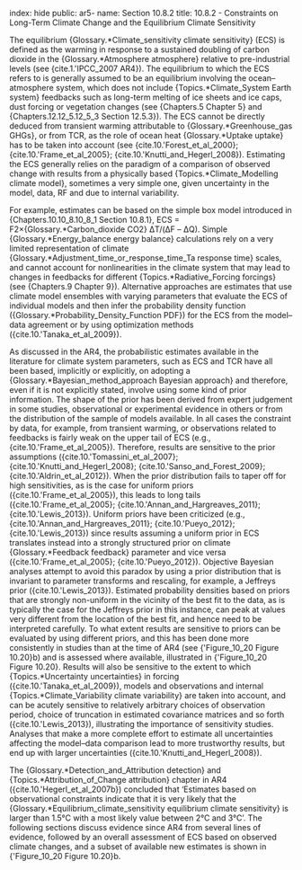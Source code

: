 index: hide
public: ar5-
name: Section 10.8.2
title: 10.8.2 - Constraints on Long-Term Climate Change and the Equilibrium Climate Sensitivity

The equilibrium {Glossary.*Climate_sensitivity climate sensitivity} (ECS) is defined as the warming in response to a sustained doubling of carbon dioxide in the {Glossary.*Atmosphere atmosphere} relative to pre-industrial levels (see {cite.1.'IPCC_2007 AR4}). The equilibrium to which the ECS refers to is generally assumed to be an equilibrium involving the ocean–atmosphere system, which does not include {Topics.*Climate_System Earth system} feedbacks such as long-term melting of ice sheets and ice caps, dust forcing or vegetation changes (see {Chapters.5 Chapter 5} and {Chapters.12.12_5.12_5_3 Section 12.5.3}). The ECS cannot be directly deduced from transient warming attributable to {Glossary.*Greenhouse_gas GHGs}, or from TCR, as the role of ocean heat {Glossary.*Uptake uptake} has to be taken into account (see {cite.10.'Forest_et_al_2000}; {cite.10.'Frame_et_al_2005}; {cite.10.'Knutti_and_Hegerl_2008}). Estimating the ECS generally relies on the paradigm of a comparison of observed change with results from a physically based {Topics.*Climate_Modelling climate model}, sometimes a very simple one, given uncertainty in the model, data, RF and due to internal variability.

For example, estimates can be based on the simple box model introduced in {Chapters.10.10_8.10_8_1 Section 10.8.1}, ECS = F2×{Glossary.*Carbon_dioxide CO2} ΔT/(ΔF – ΔQ). Simple {Glossary.*Energy_balance energy balance} calculations rely on a very limited representation of climate {Glossary.*Adjustment_time_or_response_time_Ta response time} scales, and cannot account for nonlinearities in the climate system that may lead to changes in feedbacks for different {Topics.*Radiative_Forcing forcings} (see {Chapters.9 Chapter 9}). Alternative approaches are estimates that use climate model ensembles with varying parameters that evaluate the ECS of individual models and then infer the probability density function ({Glossary.*Probability_Density_Function PDF}) for the ECS from the model–data agreement or by using optimization methods ({cite.10.'Tanaka_et_al_2009}).

As discussed in the AR4, the probabilistic estimates available in the literature for climate system parameters, such as ECS and TCR have all been based, implicitly or explicitly, on adopting a {Glossary.*Bayesian_method_approach Bayesian approach} and therefore, even if it is not explicitly stated, involve using some kind of prior information. The shape of the prior has been derived from expert judgement in some studies, observational or experimental evidence in others or from the distribution of the sample of models available. In all cases the constraint by data, for example, from transient warming, or observations related to feedbacks is fairly weak on the upper tail of ECS (e.g., {cite.10.'Frame_et_al_2005}). Therefore, results are sensitive to the prior assumptions ({cite.10.'Tomassini_et_al_2007}; {cite.10.'Knutti_and_Hegerl_2008}; {cite.10.'Sanso_and_Forest_2009}; {cite.10.'Aldrin_et_al_2012}). When the prior distribution fails to taper off for high sensitivities, as is the case for uniform priors ({cite.10.'Frame_et_al_2005}), this leads to long tails ({cite.10.'Frame_et_al_2005}; {cite.10.'Annan_and_Hargreaves_2011}; {cite.10.'Lewis_2013}). Uniform priors have been criticized (e.g., {cite.10.'Annan_and_Hargreaves_2011}; {cite.10.'Pueyo_2012}; {cite.10.'Lewis_2013}) since results assuming a uniform prior in ECS translates instead into a strongly structured prior on climate {Glossary.*Feedback feedback} parameter and vice versa ({cite.10.'Frame_et_al_2005}; {cite.10.'Pueyo_2012}). Objective Bayesian analyses attempt to avoid this paradox by using a prior distribution that is invariant to parameter transforms and rescaling, for example, a Jeffreys prior ({cite.10.'Lewis_2013}). Estimated probability densities based on priors that are strongly non-uniform in the vicinity of the best fit to the data, as is typically the case for the Jeffreys prior in this instance, can peak at values very different from the location of the best fit, and hence need to be interpreted carefully. To what extent results are sensitive to priors can be evaluated by using different priors, and this has been done more consistently in studies than at the time of AR4 (see {'Figure_10_20 Figure 10.20}b) and is assessed where available, illustrated in {'Figure_10_20 Figure 10.20}. Results will also be sensitive to the extent to which {Topics.*Uncertainty uncertainties} in forcing ({cite.10.'Tanaka_et_al_2009}), models and observations and internal {Topics.*Climate_Variability climate variability} are taken into account, and can be acutely sensitive to relatively arbitrary choices of observation period, choice of truncation in estimated covariance matrices and so forth ({cite.10.'Lewis_2013}), illustrating the importance of sensitivity studies. Analyses that make a more complete effort to estimate all uncertainties affecting the model–data comparison lead to more trustworthy results, but end up with larger uncertainties ({cite.10.'Knutti_and_Hegerl_2008}).

The {Glossary.*Detection_and_Attribution detection} and {Topics.*Attribution_of_Change attribution} chapter in AR4 ({cite.10.'Hegerl_et_al_2007b}) concluded that ‘Estimates based on observational constraints indicate that it is very likely that the {Glossary.*Equilibrium_climate_sensitivity equilibrium climate sensitivity} is larger than 1.5°C with a most likely value between 2°C and 3°C’. The following sections discuss evidence since AR4 from several lines of evidence, followed by an overall assessment of ECS based on observed climate changes, and a subset of available new estimates is shown in {'Figure_10_20 Figure 10.20}b.
